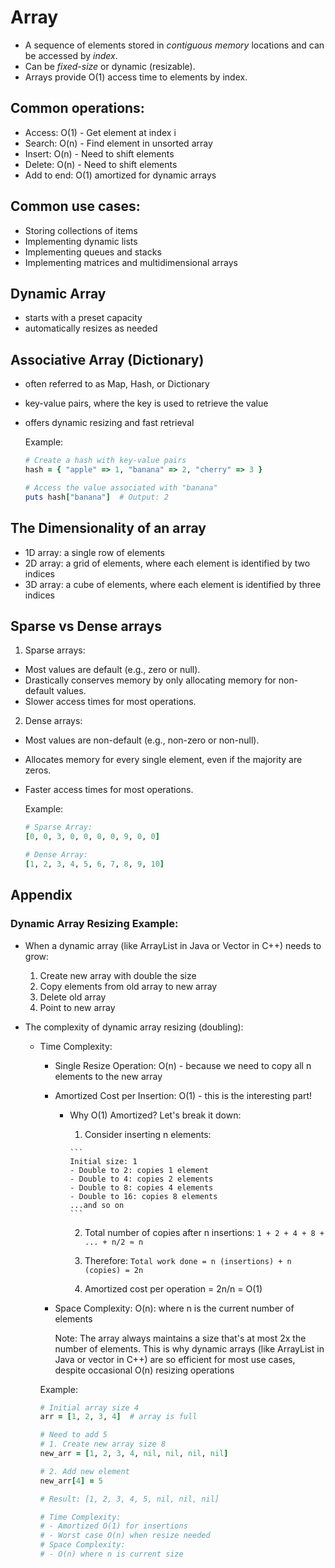 # Array

- A sequence of elements stored in *contiguous memory* locations and can be accessed by *index*.
- Can be *fixed-size* or dynamic (resizable).
- Arrays provide O(1) access time to elements by index.

## Common operations:
- Access: O(1) - Get element at index i
- Search: O(n) - Find element in unsorted array
- Insert: O(n) - Need to shift elements
- Delete: O(n) - Need to shift elements
- Add to end: O(1) amortized for dynamic arrays

## Common use cases:
- Storing collections of items
- Implementing dynamic lists
- Implementing queues and stacks
- Implementing matrices and multidimensional arrays

## Dynamic Array
- starts with a preset capacity
- automatically resizes as needed

## Associative Array (Dictionary)
- often referred to as Map, Hash, or Dictionary
- key-value pairs, where the key is used to retrieve the value
- offers dynamic resizing and fast retrieval

    Example:
    ```ruby
    # Create a hash with key-value pairs
    hash = { "apple" => 1, "banana" => 2, "cherry" => 3 }

    # Access the value associated with "banana"
    puts hash["banana"]  # Output: 2
    ```

## The Dimensionality of an array
- 1D array: a single row of elements
- 2D array: a grid of elements, where each element is identified by two indices
- 3D array: a cube of elements, where each element is identified by three indices

## Sparse vs Dense arrays
1. Sparse arrays:
  - Most values are default (e.g., zero or null).
  - Drastically conserves memory by only allocating memory for non-default values.
  - Slower access times for most operations.
2. Dense arrays:
  - Most values are non-default (e.g., non-zero or non-null).
  - Allocates memory for every single element, even if the majority are zeros.
  - Faster access times for most operations.

    Example:
    ```ruby
    # Sparse Array:
    [0, 0, 3, 0, 0, 0, 0, 9, 0, 0]

    # Dense Array:
    [1, 2, 3, 4, 5, 6, 7, 8, 9, 10]
    ```

## Appendix

### Dynamic Array Resizing Example:
- When a dynamic array (like ArrayList in Java or Vector in C++) needs to grow:
    1. Create new array with double the size
    2. Copy elements from old array to new array
    3. Delete old array
    4. Point to new array

- The complexity of dynamic array resizing (doubling):
  - Time Complexity:
    - Single Resize Operation: O(n) - because we need to copy all n elements to the new array
    - Amortized Cost per Insertion: O(1) - this is the interesting part!

      - Why O(1) Amortized? Let's break it down:

          1. Consider inserting n elements:

            ```
            Initial size: 1
            - Double to 2: copies 1 element
            - Double to 4: copies 2 elements
            - Double to 8: copies 4 elements
            - Double to 16: copies 8 elements
            ...and so on
            ```

          2. Total number of copies after n insertions:
            ```
            1 + 2 + 4 + 8 + ... + n/2 ≈ n
            ```

          3. Therefore:
            ```
            Total work done = n (insertions) + n (copies) = 2n
            ```

          4. Amortized cost per operation = 2n/n = O(1)

    - Space Complexity:
      O(n): where n is the current number of elements

      Note: The array always maintains a size that's at most 2x the number of elements. This is why dynamic arrays (like ArrayList in Java or vector in C++) are so efficient for most use cases, despite occasional O(n) resizing operations

    Example:
    ```ruby
    # Initial array size 4
    arr = [1, 2, 3, 4]  # array is full

    # Need to add 5
    # 1. Create new array size 8
    new_arr = [1, 2, 3, 4, nil, nil, nil, nil]

    # 2. Add new element
    new_arr[4] = 5

    # Result: [1, 2, 3, 4, 5, nil, nil, nil]

    # Time Complexity:
    # - Amortized O(1) for insertions
    # - Worst case O(n) when resize needed
    # Space Complexity:
    # - O(n) where n is current size
    ```
